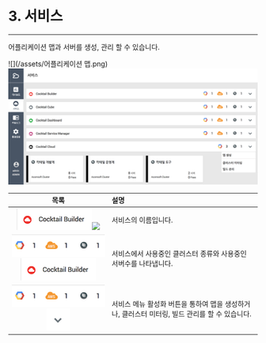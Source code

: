 # 3. 서비스

---

어플리케이션 맵과 서버를 생성, 관리 할 수 있습니다.

![](/assets/어플리케이션 맵.png)![](/assets/서비스.png)

| 목록  | 설명  |
| :---: | :--- |
| ![](/assets/서비스2.png)![](/assets/서비스1.png) | 서비스의 이름입니다. |
| ![](/assets/서비스3.png)![](/assets/서비스2.png) | 서비스에서 사용중인 클러스터 종류와 사용중인 서버수를 나타냅니다. |
| ![](/assets/서비스3.png)![](/assets/서비스4.png) | 서비스 메뉴 활성화 버튼을 통하여 맵을 생성하거나, 클러스터 미터링, 빌드 관리를 할 수 있습니다. |



